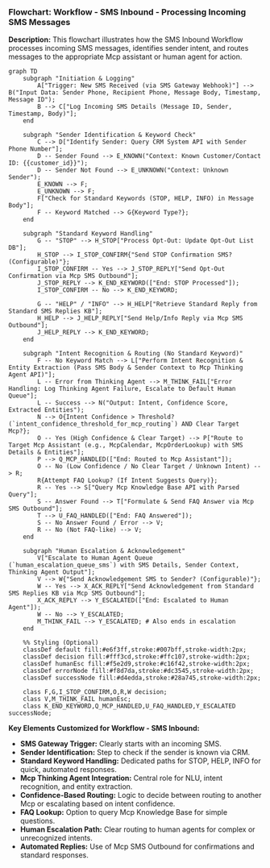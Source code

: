 ### Flowchart: Workflow - SMS Inbound - Processing Incoming SMS Messages

**Description:** This flowchart illustrates how the SMS Inbound Workflow processes incoming SMS messages, identifies sender intent, and routes messages to the appropriate Mcp assistant or human agent for action.

```mermaid
graph TD
    subgraph "Initiation & Logging"
        A["Trigger: New SMS Received (via SMS Gateway Webhook)"] --> B("Input Data: Sender Phone, Recipient Phone, Message Body, Timestamp, Message ID");
        B --> C["Log Incoming SMS Details (Message ID, Sender, Timestamp, Body)"];
    end

    subgraph "Sender Identification & Keyword Check"
        C --> D["Identify Sender: Query CRM System API with Sender Phone Number"];
        D -- Sender Found --> E_KNOWN("Context: Known Customer/Contact ID: {{customer_id}}");
        D -- Sender Not Found --> E_UNKNOWN("Context: Unknown Sender");
        E_KNOWN --> F;
        E_UNKNOWN --> F;
        F["Check for Standard Keywords (STOP, HELP, INFO) in Message Body"];
        F -- Keyword Matched --> G{Keyword Type?};
    end

    subgraph "Standard Keyword Handling"
        G -- "STOP" --> H_STOP["Process Opt-Out: Update Opt-Out List DB"];
        H_STOP --> I_STOP_CONFIRM{"Send STOP Confirmation SMS? (Configurable)"};
        I_STOP_CONFIRM -- Yes --> J_STOP_REPLY["Send Opt-Out Confirmation via Mcp SMS Outbound"];
        J_STOP_REPLY --> K_END_KEYWORD(["End: STOP Processed"]);
        I_STOP_CONFIRM -- No --> K_END_KEYWORD;

        G -- "HELP" / "INFO" --> H_HELP["Retrieve Standard Reply from Standard SMS Replies KB"];
        H_HELP --> J_HELP_REPLY["Send Help/Info Reply via Mcp SMS Outbound"];
        J_HELP_REPLY --> K_END_KEYWORD;
    end

    subgraph "Intent Recognition & Routing (No Standard Keyword)"
        F -- No Keyword Match --> L["Perform Intent Recognition & Entity Extraction (Pass SMS Body & Sender Context to Mcp Thinking Agent API)"];
        L -- Error from Thinking Agent --> M_THINK_FAIL["Error Handling: Log Thinking Agent Failure, Escalate to Default Human Queue"];
        L -- Success --> N("Output: Intent, Confidence Score, Extracted Entities");
        N --> O{Intent Confidence > Threshold? (`intent_confidence_threshold_for_mcp_routing`) AND Clear Target Mcp?};
        O -- Yes (High Confidence & Clear Target) --> P["Route to Target Mcp Assistant (e.g., McpCalendar, McpOrderLookup) with SMS Details & Entities"];
        P --> Q_MCP_HANDLED(["End: Routed to Mcp Assistant"]);
        O -- No (Low Confidence / No Clear Target / Unknown Intent) --> R;
        R{Attempt FAQ Lookup? (If Intent Suggests Query)};
        R -- Yes --> S["Query Mcp Knowledge Base API with Parsed Query"];
        S -- Answer Found --> T["Formulate & Send FAQ Answer via Mcp SMS Outbound"];
        T --> U_FAQ_HANDLED(["End: FAQ Answered"]);
        S -- No Answer Found / Error --> V;
        R -- No (Not FAQ-like) --> V;
    end

    subgraph "Human Escalation & Acknowledgement"
        V["Escalate to Human Agent Queue (`human_escalation_queue_sms`) with SMS Details, Sender Context, Thinking Agent Output"];
        V --> W{"Send Acknowledgement SMS to Sender? (Configurable)"};
        W -- Yes --> X_ACK_REPLY["Send Acknowledgement from Standard SMS Replies KB via Mcp SMS Outbound"];
        X_ACK_REPLY --> Y_ESCALATED(["End: Escalated to Human Agent"]);
        W -- No --> Y_ESCALATED;
        M_THINK_FAIL --> Y_ESCALATED; # Also ends in escalation
    end

    %% Styling (Optional)
    classDef default fill:#e6f3ff,stroke:#007bff,stroke-width:2px;
    classDef decision fill:#fff3cd,stroke:#ffc107,stroke-width:2px;
    classDef humanEsc fill:#f5e2d9,stroke:#c16f42,stroke-width:2px;
    classDef errorNode fill:#f8d7da,stroke:#dc3545,stroke-width:2px;
    classDef successNode fill:#d4edda,stroke:#28a745,stroke-width:2px;

    class F,G,I_STOP_CONFIRM,O,R,W decision;
    class V,M_THINK_FAIL humanEsc;
    class K_END_KEYWORD,Q_MCP_HANDLED,U_FAQ_HANDLED,Y_ESCALATED successNode;
```

**Key Elements Customized for Workflow - SMS Inbound:**
*   **SMS Gateway Trigger:** Clearly starts with an incoming SMS.
*   **Sender Identification:** Step to check if the sender is known via CRM.
*   **Standard Keyword Handling:** Dedicated paths for STOP, HELP, INFO for quick, automated responses.
*   **Mcp Thinking Agent Integration:** Central role for NLU, intent recognition, and entity extraction.
*   **Confidence-Based Routing:** Logic to decide between routing to another Mcp or escalating based on intent confidence.
*   **FAQ Lookup:** Option to query Mcp Knowledge Base for simple questions.
*   **Human Escalation Path:** Clear routing to human agents for complex or unrecognized intents.
*   **Automated Replies:** Use of Mcp SMS Outbound for confirmations and standard responses.

